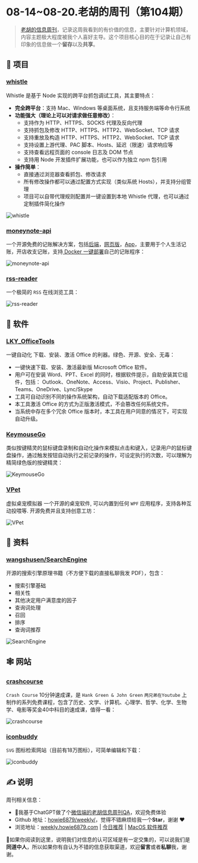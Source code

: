 # 08-14~08-20.老胡的周刊（第104期）

> [老胡的信息周刊](https://weekly.howie6879.com/)，记录这周我看到的有价值的信息，主要针对计算机领域，内容主题极大程度被我个人喜好主导。这个项目核心目的在于记录让自己有印象的信息做一个**留存**以及**共享**。

## 🎯 项目

### [whistle](https://github.com/avwo/whistle)

Whistle 是基于 Node 实现的跨平台抓包调试工具，其主要特点：

- **完全跨平台**：支持 Mac、Windows 等桌面系统，且支持服务端等命令行系统
- **功能强大（理论上可以对请求做任意修改）**：
    - 支持作为 HTTP、HTTPS、SOCKS 代理及反向代理
    - 支持抓包及修改 HTTP、HTTPS、HTTP2、WebSocket、TCP 请求
    - 支持重放及构造 HTTP、HTTPS、HTTP2、WebSocket、TCP 请求
    - 支持设置上游代理、PAC 脚本、Hosts、延迟（限速）请求响应等
    - 支持查看远程页面的 console 日志及 DOM 节点
    - 支持用 Node 开发插件扩展功能，也可以作为独立 npm 包引用
- **操作简单**：
    - 直接通过浏览器查看抓包、修改请求
    - 所有修改操作都可以通过配置方式实现（类似系统 Hosts），并支持分组管理
    - 项目可以自带代理规则配置并一键设置到本地 Whistle 代理，也可以通过定制插件简化操作

![whistle](https://images-1252557999.file.myqcloud.com/uPic/whistle.png)

### [moneynote-api](https://github.com/getmoneynote/moneynote-api)

一个开源免费的记账解决方案，包括[后端](https://github.com/getmoneynote/moneynote-api)，[网页版](https://github.com/getmoneynote/moneywhere-user-fe)，[App](https://github.com/getmoneynote/moneywhere_user_flutter)，主要用于个人生活记账，开店收支记账，支持[ Docker 一键部署](https://github.com/getmoneynote/docker-compose-moneywhere)自己的记账程序：

![moneynote-api](https://images-1252557999.file.myqcloud.com/uPic/moneynote-api.png)

### [rss-reader](https://github.com/srcrs/rss-reader)

一个极简的 `RSS` 在线浏览工具：

![rss-reader](https://images-1252557999.file.myqcloud.com/uPic/rss-reader.png)

## 🤖 软件

### [LKY_OfficeTools](https://github.com/OdysseusYuan/LKY_OfficeTools)

一键自动化 下载、安装、激活 Office 的利器。绿色、开源、安全、无毒：

- 一键快速下载、安装、激活最新版 Microsoft Office 软件。
- 用户可在安装 Word、PPT、Excel 的同时，根据软件提示，自助安装其它组件，包括： Outlook、OneNote、Access、Visio、Project、Publisher、Teams、OneDrive、Lync/Skype
- 工具可自动识别不同的操作系统架构，自动下载适配版本的 Office。
- 本工具激活 Office 的方式为正版激活模式，不会篡改任何系统文件。
- 当系统中存在多个冗余 Office 版本时，本工具在用户同意的情况下，可实现自动升级。

### [KeymouseGo](https://github.com/taojy123/KeymouseGo)

类似按键精灵的鼠标键盘录制和自动化操作来模拟点击和键入，记录用户的鼠标键盘操作，通过触发按钮自动执行之前记录的操作，可设定执行的次数，可以理解为精简绿色版的按键精灵：

![KeymouseGo](https://images-1252557999.file.myqcloud.com/uPic/KeymouseGo.png)

### [VPet](https://github.com/LorisYounger/VPet)

虚拟桌宠模拟器 一个开源的桌宠软件, 可以内置到任何 `WPF` 应用程序，支持各种互动投喂等. 开源免费并且支持创意工坊：

![VPet](https://images-1252557999.file.myqcloud.com/uPic/VPet.jpg)

## 👀 资料

### [wangshusen/SearchEngine](https://github.com/wangshusen/SearchEngine)

开源的搜索引擎原理书籍（不方便下载的直接私聊我发 PDF），包含：

- 搜索引擎基础
- 相关性
- 其他决定用户满意度的因子
- 查询词处理
- 召回
- 排序
- 查询词推荐

![SearchEngine](https://images-1252557999.file.myqcloud.com/uPic/SearchEngine.jpg)

## 🕸 网站

### [crashcourse](https://crashcourse.club/category)

`Crash Course` 10分钟速成课，是 `Hank Green & John Green` `两兄弟在Youtube` 上制作的系列免费课程，包含了历史、文学、计算机、心理学、哲学、化学、生物学、电影等奖金40中科目的速成课，值得一看：

![crashcourse](https://images-1252557999.file.myqcloud.com/uPic/crashcourse.jpg)

### [iconbuddy](https://iconbuddy.app/svg-icons)

`SVG` 图标检索网站（目前有18万图标），可简单编辑和下载：

![iconbuddy](https://images-1252557999.file.myqcloud.com/uPic/iconbuddy.jpg)

## ✍️ 说明

周刊相关信息：

- 🥳我基于ChatGPT做了个[微信端的老胡信息周刊QA](https://mp.weixin.qq.com/s/3ohE-rm6kryC07parr29bQ)，欢迎免费体验
- Github 地址：[howie6879/weekly/](https://github.com/howie6879/weekly/)，觉得不错麻烦给我一个**Star**，谢谢 ❤️
- 浏览地址：[weekly.howie6879.com](https://weekly.howie6879.com) | [今日推荐](https://weekly.howie6879.com/recommend/index.html) | [MacOS 软件推荐](https://weekly.howie6879.com/soft/mac.html)

🙌如果你阅读到这里，说明我们对信息的认可区域是有一定交集的，可以说我们是**同道中人**，所以如果你有自认为不错的信息获取渠道，欢迎**留言**或者**私聊**我，谢谢。

